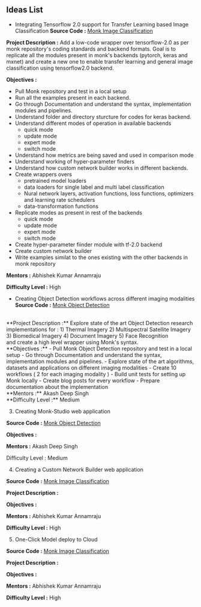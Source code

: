 ## Ideas List

- Integrating Tensorflow 2.0 support for Transfer Learning based Image Classification
**Source Code :**
[Monk Image Classification](https://github.com/Tessellate-Imaging/monk_v1)

**Project Description :**
Add a low-code wrapper over tensorflow-2.0 as per monk repository's coding standards and backend formats. Goal is to replicate all the modules present in monk's backends (pytorch, keras and mxnet) and create a new one to enable transfer learning and general image classification using tensorflow2.0 backend. 


**Objectives :** 
- Pull Monk repository and test in a local setup
- Run all the examples present in each backend.
- Go through Documentation and understand the syntax, implementation modules and pipelines.
- Understand folder and directory sturcture for codes for keras backend.
- Understand different modes of operation in available backends
    - quick mode
    - update mode
    - expert mode
    - switch mode
- Understand how metrics are being saved and used in comparison mode
- Understand working of hyper-parameter finders 
- Understand how custom network builder works in different backends.
- Create wrappers overs
    - pretrained model loaders
    - data loaders for single label and multi label classification
    - Nural network layers, activation functions, loss functions, optimizers and learning rate schedulers
    - data-transformation functions
- Replicate modes as present in rest of the backends
    - quick mode
    - update mode
    - expert mode
    - switch mode
- Create hyper-parameter fiinder module with tf-2.0 backend
- Create custom network builder
- Write examples similat to the ones existing with the other backends in monk repository

**Mentors :** Abhishek Kumar Annamraju


**Difficulty Level :** High


- Creating Object Detection workflows across different imaging modalities
**Source Code :**
[Monk Object Detection](https://github.com/Tessellate-Imaging/Monk_Object_Detection)
<br/>
**Project Description :**
Explore state of the art Object Detection research implementations for :
1) Thermal Imagery
2) Multispectral Satellite Imagery
3) Biomedical Imagery
4) Document Imagery
5) Face Recognition
<br/>
and create a high level wrapper using Monk's syntax.
<br/>
**Objectives :**
- Pull Monk Object Detection repository and test in a local setup
- Go through Documentation and understand the syntax, implementation modules and pipelines.
- Explore state of the art algorithms, datasets and applications on different imaging modalities
- Create 10 workflows ( 2 for each imaging modality )
- Build unit tests for setting up Monk locally
- Create blog posts for every workflow
- Prepare documentation about the implementation
<br/>
**Mentors :** Akash Deep Singh
<br/>
**Difficulty Level :** Medium

3. Creating Monk-Studio web application

**Source Code :**
[Monk Object Detection](https://github.com/Tessellate-Imaging/Monk_Object_Detection)

**Objectives :**


**Mentors :** Akash Deep Singh


Difficulty Level : Medium

4. Creating a Custom Network Builder web application

**Source Code :**
[Monk Image Classification](https://github.com/Tessellate-Imaging/monk_v1)

**Project Description :**


**Objectives :** 


**Mentors :** Abhishek Kumar Annamraju


**Difficulty Level :** High

5. One-Click Model deploy to Cloud

**Source Code :**
[Monk Image Classification](https://github.com/Tessellate-Imaging/monk_v1)

**Project Description :**


**Objectives :** 


**Mentors :** Abhishek Kumar Annamraju


**Difficulty Level :** High


